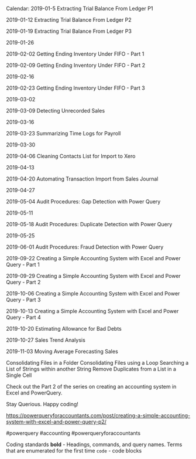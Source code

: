 Calendar:
2019-01-5
Extracting Trial Balance From Ledger P1

2019-01-12
Extracting Trial Balance From Ledger P2

2019-01-19
Extracting Trial Balance From Ledger P3

2019-01-26

2019-02-02
Getting Ending Inventory Under FIFO - Part 1

2019-02-09
Getting Ending Inventory Under FIFO - Part 2

2019-02-16

2019-02-23
Getting Ending Inventory Under FIFO - Part 3


2019-03-02

2019-03-09
Detecting Unrecorded Sales

2019-03-16

2019-03-23
Summarizing Time Logs for Payroll

2019-03-30

2019-04-06
Cleaning Contacts List for Import to Xero

2019-04-13

2019-04-20
Automating Transaction Import from Sales Journal

2019-04-27

2019-05-04
Audit Procedures: Gap Detection with Power Query

2019-05-11

2019-05-18
Audit Procedures: Duplicate Detection with Power Query

2019-05-25

2019-06-01
Audit Procedures: Fraud Detection with Power Query

2019-09-22
Creating a Simple Accounting System with Excel and Power Query - Part 1

2019-09-29
Creating a Simple Accounting System with Excel and Power Query - Part 2

2019-10-06
Creating a Simple Accounting System with Excel and Power Query - Part 3

2019-10-13
Creating a Simple Accounting System with Excel and Power Query - Part 4

2019-10-20
Estimating Allowance for Bad Debts

2019-10-27
Sales Trend Analysis

2019-11-03
Moving Average Forecasting Sales


Consolidating Files in a Folder
Consolidating Files using a Loop
Searching a List of Strings within another String
Remove Duplicates from a List in a Single Cell



Check out the Part 2 of the series on creating an accounting system in Excel and PowerQuery.

Stay Querious. Happy coding!

https://powerqueryforaccountants.com/post/creating-a-simple-accounting-system-with-excel-and-power-query-p2/

#powerquery #accounting #powerqueryforaccountants


Coding standards
**bold** - Headings, commands, and query names. Terms that are enumerated for the first time
`code` - code blocks